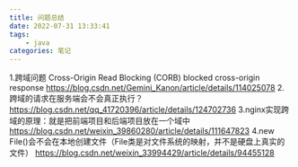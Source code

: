```yaml
---
title: 问题总结
date: 2022-07-31 13:33:41
tags:
	- java
categories: 笔记
---
```



1.跨域问题  Cross-Origin Read Blocking (CORB) blocked cross-origin response
https://blog.csdn.net/Gemini_Kanon/article/details/114025078
2.跨域的请求在服务端会不会真正执行？
https://blog.csdn.net/qq_41720396/article/details/124702736
3.nginx实现跨域的原理：就是把前端项目和后端项目放在一个域中
https://blog.csdn.net/weixin_39860280/article/details/111647823
4.new File()会不会在本地创建文件（File类是对文件系统的映射，并不是硬盘上真实的文件）
https://blog.csdn.net/weixin_33994429/article/details/94455128
